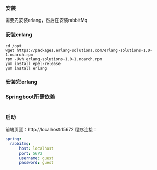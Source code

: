 ### 安装
需要先安装erlang，然后在安装rabbitMq

### 安装erlang
~~~
cd /opt
wget https://packages.erlang-solutions.com/erlang-solutions-1.0-1.noarch.rpm
rpm -Uvh erlang-solutions-1.0-1.noarch.rpm
yum install epel-release
yum install erlang
~~~


### 安装完erlang

### Springboot所需依赖
~~~

~~~

### 启动
前端页面：http://localhost:15672
程序连接：
~~~yml
spring:
  rabbitmq:
      host: localhost
      port: 5672
      username: guest
      password: guest
~~~